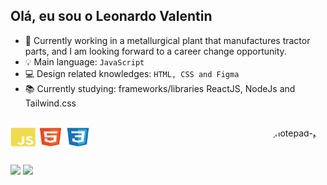 ## Olá, eu sou o Leonardo Valentin

- 👋 Currently working in a metallurgical plant that manufactures tractor parts, and I am looking forward to a career change opportunity.
- 💡 Main language: ```JavaScript```
- 💻 Design related knowledges: ```HTML, CSS and Figma```
- 📚 Currently studying: frameworks/libraries ReactJS, NodeJs and Tailwind.css

<div style="display: inline_block"><br>
  <img align="center" alt="Leo-Js" height="30" width="40" src="https://raw.githubusercontent.com/devicons/devicon/master/icons/javascript/javascript-plain.svg">
  <img align="center" alt="Leo-HTML" height="30" width="40" src="https://raw.githubusercontent.com/devicons/devicon/master/icons/html5/html5-original.svg">
  <img align="center" alt="Leo-CSS" height="30" width="40" src="https://raw.githubusercontent.com/devicons/devicon/master/icons/css3/css3-original.svg">
  <img align="right" alt="notepad-pic" height="150" style="border-radius:50px;" src="https://st.depositphotos.com/2397583/2655/v/950/depositphotos_26558203-stock-illustration-sketch-of-notebook-vector-illustration.jpg?width=676&height=676">
</div>

##

<div> 
  <a href = "mailto:leo.v.santosbr@gmail.com"><img src="https://img.shields.io/badge/-Gmail-%23333?style=for-the-badge&logo=gmail&logoColor=white" target="_blank"></a>
  <a href="https://www.linkedin.com/in/leonardo-valentin-4573a0156/" target="_blank"><img src="https://img.shields.io/badge/-LinkedIn-%230077B5?style=for-the-badge&logo=linkedin&logoColor=white" target="_blank"></a> 
  
</div>
